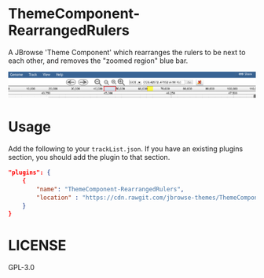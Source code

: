 # ThemeComponent-RearrangedRulers

A JBrowse 'Theme Component' which rearranges the rulers to be next to each other, and removes the "zoomed region" blue bar.

![](./img/screenshot.png)

# Usage

Add the following to your `trackList.json`. If you have an existing plugins section, you should add the plugin to that section.

```json
"plugins": {
	{
		"name": "ThemeComponent-RearrangedRulers",
		"location" : "https://cdn.rawgit.com/jbrowse-themes/ThemeComponent-RearrangedRulers/18744363d3f7cbad6d787a7ceb05169a3704c3d9"
	}
}
```

# LICENSE

GPL-3.0
